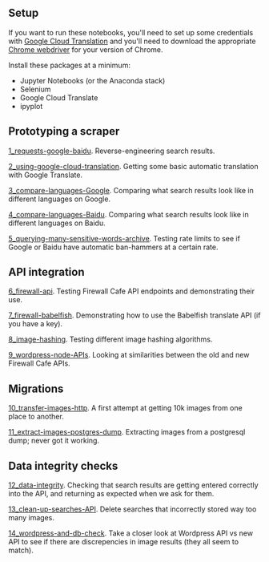 ## Setup

If you want to run these notebooks, you'll need to set up some credentials with [Google Cloud Translation](https://cloud.google.com/translate/docs/quickstarts) and you'll need to download the appropriate [Chrome webdriver](https://sites.google.com/a/chromium.org/chromedriver/downloads) for your version of Chrome.

Install these packages at a minimum:
 - Jupyter Notebooks (or the Anaconda stack)
 - Selenium
 - Google Cloud Translate
 - ipyplot

## Prototyping a scraper

[1_requests-google-baidu](https://nbviewer.jupyter.org/github/FIREWALL-cafe/great-firewall-notebooks/blob/master/1_requests-google-baidu.ipynb). Reverse-engineering search results.

[2_using-google-cloud-translation](https://nbviewer.jupyter.org/github/FIREWALL-cafe/great-firewall-notebooks/blob/master/2_using-google-cloud-translation.ipynb). Getting some basic automatic translation with Google Translate.

[3_compare-languages-Google](https://nbviewer.jupyter.org/github/FIREWALL-cafe/great-firewall-notebooks/blob/master/3_compare-languages-Google.ipynb). Comparing what search results look like in different languages on Google.

[4_compare-languages-Baidu](https://nbviewer.jupyter.org/github/FIREWALL-cafe/great-firewall-notebooks/blob/master/4_compare-languages-Baidu.ipynb). Comparing what search results look like in different languages on Baidu.

[5_querying-many-sensitive-words-archive](https://nbviewer.jupyter.org/github/FIREWALL-cafe/great-firewall-notebooks/blob/master/5_querying-many-sensitive-words-archive.ipynb). Testing rate limits to see if Google or Baidu have automatic ban-hammers at a certain rate.

## API integration

[6_firewall-api](https://nbviewer.jupyter.org/github/FIREWALL-cafe/great-firewall-notebooks/blob/master/6_firewall-api.ipynb). Testing Firewall Cafe API endpoints and demonstrating their use.

[7_firewall-babelfish](https://nbviewer.jupyter.org/github/FIREWALL-cafe/great-firewall-notebooks/blob/master/7_firewall-babelfish.ipynb). Demonstrating how to use the Babelfish translate API (if you have a key).

[8_image-hashing](https://nbviewer.jupyter.org/github/FIREWALL-cafe/great-firewall-notebooks/blob/master/8_image-hashing.ipynb). Testing different image hashing algorithms.

[9_wordpress-node-APIs](https://nbviewer.jupyter.org/github/FIREWALL-cafe/great-firewall-notebooks/blob/master/9_wordpress-node-APIs.ipynb). Looking at similarities between the old and new Firewall Cafe APIs.

## Migrations

[10_transfer-images-http](https://nbviewer.jupyter.org/github/FIREWALL-cafe/great-firewall-notebooks/blob/master/10_transfer-images-http.ipynb). A first attempt at getting 10k images from one place to another.

[11_extract-images-postgres-dump](https://nbviewer.jupyter.org/github/FIREWALL-cafe/great-firewall-notebooks/blob/master/11_extract-images-postgres-dump.ipynb). Extracting images from a postgresql dump; never got it working.

## Data integrity checks

[12_data-integrity](https://nbviewer.jupyter.org/github/FIREWALL-cafe/great-firewall-notebooks/blob/master/12_data-integrity.ipynb). Checking that search results are getting entered correctly into the API, and returning as expected when we ask for them.

[13_clean-up-searches-API](https://nbviewer.jupyter.org/github/FIREWALL-cafe/great-firewall-notebooks/blob/master/13_clean-up-searches-API.ipynb). Delete searches that incorrectly stored way too many images.

[14_wordpress-and-db-check](https://nbviewer.jupyter.org/github/FIREWALL-cafe/great-firewall-notebooks/blob/master/14_wordpress-and-db-check.ipynb). Take a closer look at Wordpress API vs new API to see if there are discrepencies in image results (they all seem to match).
